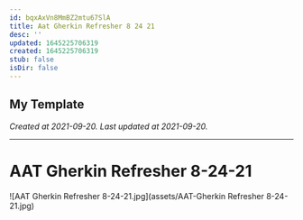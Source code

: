 ```yaml
---
id: bqxAxVn8MmBZ2mtu67SlA
title: Aat Gherkin Refresher 8 24 21
desc: ''
updated: 1645225706319
created: 1645225706319
stub: false
isDir: false
---
```

My Template
---

_Created at 2021-09-20._
_Last updated at 2021-09-20._




---

# AAT Gherkin Refresher 8-24-21


![AAT Gherkin Refresher 8-24-21.jpg](assets/AAT-Gherkin Refresher 8-24-21.jpg)

